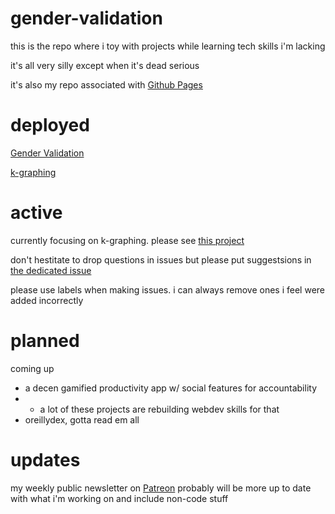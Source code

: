 # gender-validation
this is the repo where i toy with projects while learning tech skills i'm lacking

it's all very silly except when it's dead serious

it's also my repo associated with [Github Pages](http://gh.leoeuler.com/)

# deployed
[Gender Validation](http://gh.leoeuler.com/gender-validation/gender.html) 

[k-graphing](http://gh.leoeuler.com/k-graphing/k.html)

# active
currently focusing on k-graphing. please see [this project](https://github.com/users/deilann/projects/1)

don't hestitate to drop questions in issues but please put suggestsions in [the dedicated issue](https://github.com/deilann/gender-validation/issues/7)

please use labels when making issues. i can always remove ones i feel were added incorrectly

# planned
coming up

* a decen gamified productivity app w/ social features for accountability
* * a lot of these projects are rebuilding webdev skills for that
* oreillydex, gotta read em all

# updates
my weekly public newsletter on [Patreon](https://www.patreon.com/deilann) probably will be more up to date with what i'm working on and include non-code stuff
